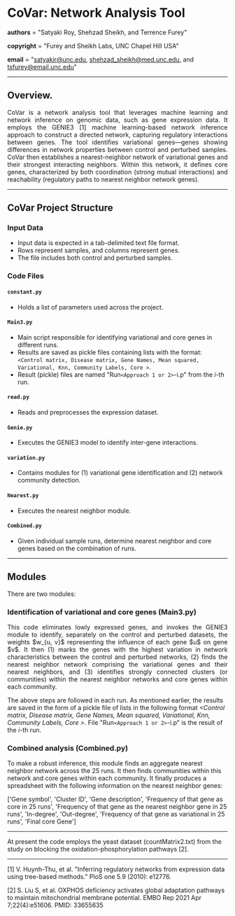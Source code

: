 # CoVar: Network Analysis Tool

__authors__ = "Satyaki Roy, Shehzad Sheikh, and Terrence Furey"

__copyright__ = "Furey and Sheikh Labs, UNC Chapel Hill USA"

__email__ = "satyakir@unc.edu, shehzad_sheikh@med.unc.edu, and tsfurey@email.unc.edu"


----------------------------------------------------------------------------------------------------------------------------------------

## Overview.
<p align="justify"> CoVar is a network analysis tool that leverages machine learning and network inference on genomic data, such as gene expression data. It employs the GENIE3 [1] machine learning-based network inference approach to construct a directed network, capturing regulatory interactions between genes. The tool identifies variational genes—genes showing differences in network properties between control and perturbed samples. CoVar then establishes a nearest-neighbor network of variational genes and their strongest interacting neighbors. Within this network, it defines core genes, characterized by both coordination (strong mutual interactions) and reachability (regulatory paths to nearest neighbor network genes). </p>

----------------------------------------------------------------------------------------------------------------------------------------


## CoVar Project Structure
<p align="justify"> 
 
### Input Data
- Input data is expected in a tab-delimited text file format.
- Rows represent samples, and columns represent genes.
- The file includes both control and perturbed samples.

### Code Files

#### `constant.py`
- Holds a list of parameters used across the project.

#### `Main3.py`
- Main script responsible for identifying variational and core genes in different runs.
- Results are saved as pickle files containing lists with the format: `<Control matrix, Disease matrix, Gene Names, Mean squared, Variational, Knn, Community Labels, Core >`.
- Result (pickle) files are named "Run`<Approach 1 or 2>`-i.p" from the $i$-th run.

#### `read.py`
- Reads and preprocesses the expression dataset.

#### `Genie.py`
- Executes the GENIE3 model to identify inter-gene interactions.

#### `variation.py`
- Contains modules for (1) variational gene identification and (2) network community detection.

#### `Nearest.py`
- Executes the nearest neighbor module.

#### `Combined.py`
- Given individual sample runs, determine nearest neighbor and core genes based on the combination of runs.</p>


----------------------------------------------------------------------------------------------------------------------------------------

## Modules
There are two modules:

### Identification of variational and core genes (Main3.py)

<p align="justify"> This code eliminates lowly expressed genes, and invokes the GENIE3 module to identify, separately on the control and perturbed datasets, the weights $w_{u, v}$ representing the influence of each gene $u$ on gene $v$. It then (1) marks the genes with the highest variation in network characteristics between the control and perturbed networks, (2) finds the nearest neighbor network comprising the variational genes and their nearest neighbors, and (3) identifies strongly connected clusters (or communities) within the nearest neighbor networks and core genes within each community.

The above steps are followed in each run. As mentioned earlier, the results are saved in the form of a pickle file of lists in the following format *<Control matrix, Disease matrix, Gene Names, Mean squared, Variational, Knn, Community Labels, Core >*. File "Run`<Approach 1 or 2>`-i.p" is the result of the $i$-th run.

### Combined analysis (Combined.py)

To make a robust inference, this module finds an aggregate nearest neighbor network across the $25$ runs. It then finds communities within this network and core genes within each community. It finally produces a spreadsheet with the following information on the nearest neighbor genes: 

['Gene symbol', 'Cluster ID', 'Gene description', 'Frequency of that gene as core in $25$ runs', 'Frequency of that gene as the nearest neighbor gene in $25$ runs', 
 'In-degree', 'Out-degree', 'Frequency of that gene as variational in $25$ runs', 'Final core Gene']</p>

----------------------------------------------------------------------------------------------------------------------------------------

At present the code employs the yeast dataset (countMatrix2.txt) from the study on blocking the oxidation-phosphorylation pathways [2]. 

----------------------------------------------------------------------------------------------------------------------------------------


[1] V. Huynh-Thu, et al. "Inferring regulatory networks from expression data using tree-based methods." PloS one 5.9 (2010): e12776.

[2] S. Liu S, et al. OXPHOS deficiency activates global adaptation pathways to maintain mitochondrial membrane potential. EMBO Rep 2021 Apr 7;22(4):e51606. PMID: 33655635
